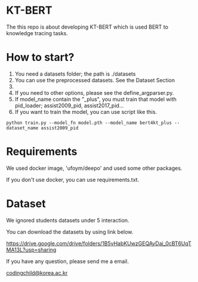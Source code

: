 # KT-BERT

The this repo is about developing KT-BERT which is used BERT to knowledge tracing tasks.

# How to start?

1. You need a datasets folder; the path is ./datasets
2. You can use the preprocessed datasets. See the Dataset Section
3. 
4. If you need to other options, please see the define_argparser.py.
5. If model_name contain the "_plus", you must train that model with pid_loader; assist2009_pid, assist2017_pid...
6. If you want to train the model, you can use script like this.

```
python train.py --model_fn model.pth --model_name bert4kt_plus --dataset_name assist2009_pid
```


# Requirements

We used docker image, 'ufoym/deepo' and used some other packages.

If you don't use docker, you can use requirements.txt.

# Dataset

We ignored students datasets under 5 interaction.

You can download the datasets by using link below.

https://drive.google.com/drive/folders/1B5vHabKUwzGEQAyDaj_0cBT6UqTMA13L?usp=sharing

If you have any question, please send me a email.

codingchild@korea.ac.kr
